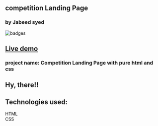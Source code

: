 ## competition Landing Page
### by Jabeed syed

![badges](https://img.shields.io/badge/HTML-CSS-orange)

## [Live demo](https://competion.netlify.app/)

### project name: Competition Landing Page with pure html and css
## Hy, there!!
## Technologies used:<br>
HTML <br>
CSS
